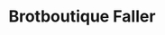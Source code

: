 ---
title: "Brotboutique Faller"
url: /freiburg-im-breisgau/brotboutique-faller-schwarzwaldstrasse/
shop: Bäckerei
---